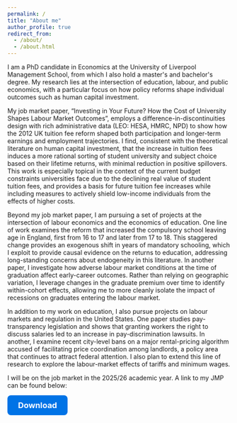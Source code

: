 ```yaml
---
permalink: /
title: "About me"
author_profile: true
redirect_from: 
  - /about/
  - /about.html
---
```


I am a PhD candidate in Economics at the University of Liverpool Management School, from which I also hold a master's and bachelor's degree. My research lies at the intersection of education, labour, and public economics, with a particular focus on how policy reforms shape individual outcomes such as human capital investment.

My job market paper, “Investing in Your Future? How the Cost of University Shapes Labour Market Outcomes”, employs a difference-in-discontinuities design with rich administrative data (LEO: HESA, HMRC, NPD) to show how the 2012 UK tuition fee reform shaped both participation and longer-term earnings and employment trajectories. I find, consistent with the theoretical literature on human capital investment, that the increase
in tuition fees induces a more rational sorting of student university and subject choice based on their lifetime returns, with minimal reduction in positive spillovers. This work is especially topical in the context of the current budget constraints universities face due to the declining real value of student tuition fees, and provides a basis for future tuition fee increases while including measures to actively shield low-income individuals from the effects of higher costs.

Beyond my job market paper, I am pursuing a set of projects at the intersection of labour economics and the economics of education. One line of work examines the reform that increased the compulsory school leaving age in England, first from 16 to 17 and later from 17 to 18. This staggered change provides an exogenous shift in years of mandatory schooling, which I exploit to provide causal evidence on the returns to education, addressing long-standing concerns about endogeneity in this literature. In another paper, I investigate how adverse labour market conditions at the time of graduation affect early-career outcomes. Rather than relying on geographic variation, I leverage changes in the graduate premium over time to identify within-cohort effects, allowing me to more cleanly isolate the impact of recessions on graduates entering the labour market.

In addition to my work on education, I also pursue projects on labour markets and regulation in the United States. One paper studies pay-transparency legislation and shows that granting workers the right to discuss salaries led to an increase in pay-discrimination lawsuits. In another, I examine recent city-level bans on a major rental-pricing algorithm accused of facilitating price coordination among landlords, a policy area that continues to attract federal attention. I also plan to extend this line of research to explore the labour-market effects of tariffs and minimum wages.

I will be on the job market in the 2025/26 academic year. A link to my JMP can be found below:

<a href="/files/YourFile.pdf" 
   style="display:inline-block; padding:12px 24px; font-size:18px; font-weight:bold; 
          color:white; background-color:#0073e6; border-radius:8px; text-decoration:none;" 
   target="_blank">
   Download
</a>

